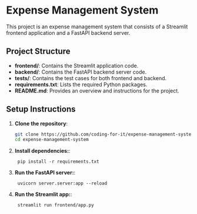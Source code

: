 # Expense Management System

This project is an expense management system that consists of a Streamlit frontend application and a FastAPI backend server.


## Project Structure

- **frontend/**: Contains the Streamlit application code.
- **backend/**: Contains the FastAPI backend server code.
- **tests/**: Contains the test cases for both frontend and backend.
- **requirements.txt**: Lists the required Python packages.
- **README.md**: Provides an overview and instructions for the project.


## Setup Instructions

1. **Clone the repository**:
   ```bash
   git clone https://github.com/coding-for-it/expense-management-system.git
   cd expense-management-system
   ```
2. **Install dependencies:**:   
   ```commandline
    pip install -r requirements.txt
   ```
3. **Run the FastAPI server:**:   
   ```commandline
    uvicorn server.server:app --reload
   ```
4. **Run the Streamlit app:**:   
   ```commandline
    streamlit run frontend/app.py
   ```
